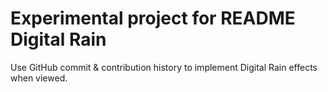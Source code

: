 # Experimental project for README Digital Rain
Use GitHub commit & contribution history to implement Digital Rain effects when viewed.
